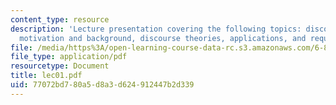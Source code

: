 ```yaml
---
content_type: resource
description: 'Lecture presentation covering the following topics: discourse processing:
  motivation and background, discourse theories, applications, and requirements.'
file: /media/https%3A/open-learning-course-data-rc.s3.amazonaws.com/6-892-computational-models-of-discourse-spring-2004/77072bd780a5d8a3d624912447b2d339_lec01.pdf
file_type: application/pdf
resourcetype: Document
title: lec01.pdf
uid: 77072bd7-80a5-d8a3-d624-912447b2d339
---
```

